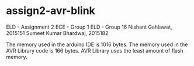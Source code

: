 # assign2-avr-blink
ELD - Assignment 2
ECE - Group 1
ELD - Group 16
Nishant Gahlawat, 2015151
Sumeet Kumar Bhardwaj, 2015182


The memory used in the arduino IDE is 1016 bytes.
The memory used in the AVR Library code is 166 bytes.
AVR Library uses the least amount of flash memory.